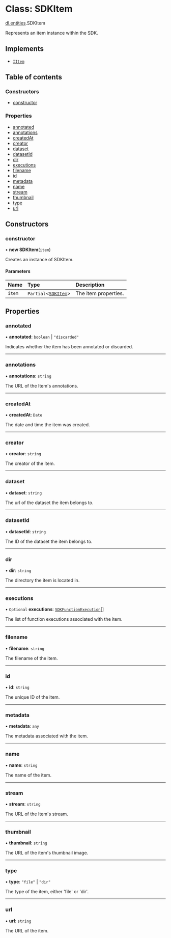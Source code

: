 # Class: SDKItem

[dl.entities](./index.md).SDKItem

Represents an item instance within the SDK.

## Implements

- [`IItem`](../interfaces/sdkApi_interfaces_entities_iItem.IItem.md)

## Table of contents

### Constructors

- [constructor](sdkApi_interfaces_entities_iItem.SDKItem.md#constructor)

### Properties

- [annotated](sdkApi_interfaces_entities_iItem.SDKItem.md#annotated)
- [annotations](sdkApi_interfaces_entities_iItem.SDKItem.md#annotations)
- [createdAt](sdkApi_interfaces_entities_iItem.SDKItem.md#createdat)
- [creator](sdkApi_interfaces_entities_iItem.SDKItem.md#creator)
- [dataset](sdkApi_interfaces_entities_iItem.SDKItem.md#dataset)
- [datasetId](sdkApi_interfaces_entities_iItem.SDKItem.md#datasetid)
- [dir](sdkApi_interfaces_entities_iItem.SDKItem.md#dir)
- [executions](sdkApi_interfaces_entities_iItem.SDKItem.md#executions)
- [filename](sdkApi_interfaces_entities_iItem.SDKItem.md#filename)
- [id](sdkApi_interfaces_entities_iItem.SDKItem.md#id)
- [metadata](sdkApi_interfaces_entities_iItem.SDKItem.md#metadata)
- [name](sdkApi_interfaces_entities_iItem.SDKItem.md#name)
- [stream](sdkApi_interfaces_entities_iItem.SDKItem.md#stream)
- [thumbnail](sdkApi_interfaces_entities_iItem.SDKItem.md#thumbnail)
- [type](sdkApi_interfaces_entities_iItem.SDKItem.md#type)
- [url](sdkApi_interfaces_entities_iItem.SDKItem.md#url)

## Constructors

### constructor

• **new SDKItem**(`item`)

Creates an instance of SDKItem.

#### Parameters

| Name | Type | Description |
| :------ | :------ | :------ |
| `item` | `Partial`<[`SDKItem`](sdkApi_interfaces_entities_iItem.SDKItem.md)> | The item properties. |

## Properties

### annotated

• **annotated**: `boolean` \| ``"discarded"``

Indicates whether the item has been annotated or discarded.

___

### annotations

• **annotations**: `string`

The URL of the Item's annotations.

___

### createdAt

• **createdAt**: `Date`

The date and time the item was created.

___

### creator

• **creator**: `string`

The creator of the item.

___

### dataset

• **dataset**: `string`

The url of the dataset the item belongs to.

___

### datasetId

• **datasetId**: `string`

The ID of the dataset the item belongs to.

___

### dir

• **dir**: `string`

The directory the item is located in.

___

### executions

• `Optional` **executions**: [`SDKFunctionExecution`](sdkApi_interfaces_entities_iExecution.SDKFunctionExecution.md)[]

The list of function executions associated with the item.

___

### filename

• **filename**: `string`

The filename of the item.

___

### id

• **id**: `string`

The unique ID of the item.

___

### metadata

• **metadata**: `any`

The metadata associated with the item.

___

### name

• **name**: `string`

The name of the item.

___

### stream

• **stream**: `string`

The URL of the Item's stream.

___

### thumbnail

• **thumbnail**: `string`

The URL of the item's thumbnail image.

___

### type

• **type**: ``"file"`` \| ``"dir"``

The type of the item, either 'file' or 'dir'.

___

### url

• **url**: `string`

The URL of the item.
